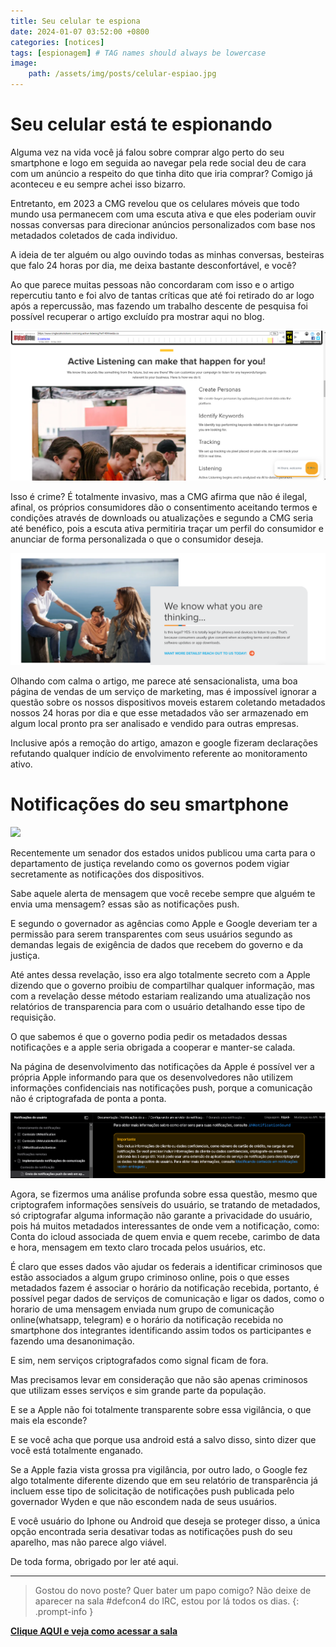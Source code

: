 ```yaml
---
title: Seu celular te espiona
date: 2024-01-07 03:52:00 +0800
categories: [notices]
tags: [espionagem] # TAG names should always be lowercase
image:
    path: /assets/img/posts/celular-espiao.jpg
---
```



# Seu celular está te espionando

Alguma vez na vida você já falou sobre comprar algo perto do seu smartphone e logo em seguida ao navegar pela rede social deu de cara com um anúncio a respeito do que tinha dito que iria comprar? Comigo já aconteceu e eu sempre achei isso bizarro.

Entretanto, em 2023 a CMG revelou que os celulares móveis que todo mundo usa permanecem com uma escuta ativa e que eles poderiam ouvir nossas conversas para direcionar anúncios personalizados com base nos metadados coletados de cada individuo.

A ideia de ter alguém ou algo ouvindo todas as minhas conversas,  besteiras que falo 24 horas por dia, me deixa bastante desconfortável, e você?

Ao que parece muitas pessoas não concordaram com isso e o artigo repercutiu tanto e foi alvo de tantas críticas que até foi retirado do ar logo após a repercussão, mas fazendo um trabalho descente de pesquisa foi possível recuperar o artigo excluído pra mostrar aqui no blog.

![Escuta ativa](/assets/img/posts/active-listening.png)

Isso é crime? É totalmente invasivo, mas a CMG afirma que não é ilegal, afinal, os próprios consumidores dão o consentimento aceitando termos e condições através de downloads ou atualizações e segundo a CMG seria até benéfico, pois a escuta ativa permitiria traçar um perfil do consumidor e anunciar de forma personalizada o que o consumidor deseja.

![Totalmente Legal](/assets/img/posts/totalmente-legal.png)

Olhando com calma o artigo, me parece até sensacionalista, uma boa página de vendas de um serviço de marketing, mas é impossível ignorar a questão sobre os nossos dispositivos moveis estarem coletando metadados nossos 24 horas por dia e que esse metadados vão ser armazenado em algum local pronto pra ser analisado e vendido para outras empresas.

Inclusive após a remoção do artigo, amazon e google fizeram declarações refutando qualquer indício de envolvimento referente ao monitoramento ativo.




# Notificações do seu smartphone


![](https://www.avanderlee.com/wp-content/uploads/2020/02/ios_simulator_push_notification_example-1024x637.jpg)


Recentemente um senador dos estados unidos publicou uma carta para o departamento de justiça revelando como os governos podem vigiar secretamente as notificações dos dispositivos.

Sabe aquele alerta de mensagem que você recebe sempre que alguém te envia uma mensagem? essas são as notificações push.

E segundo o governador as agências como Apple e Google deveriam ter a permissão para serem transparentes com seus usuários segundo as demandas legais de exigência de dados que recebem do governo e da justiça.

Até antes dessa revelação, isso era algo totalmente secreto com a Apple dizendo que o governo proibiu de compartilhar qualquer informação, mas com a revelação desse método estariam realizando uma atualização nos relatórios de transparencia para com o usuário detalhando esse tipo de requisição.

O que sabemos é que o governo podia pedir os metadados dessas notificações e a apple seria obrigada a cooperar e manter-se calada.

Na página de desenvolvimento das notificações da Apple é possível ver a própria Apple informando para que os desenvolvedores não utilizem informações confidenciais nas notificações push, porque a comunicação não é criptografada de ponta a ponta.

![Info Apple](/assets/img/posts/info-apple.png)

Agora, se fizermos uma análise profunda sobre essa questão, mesmo que criptografem informações sensíveis do usuário, se tratando de metadados, só criptografar alguma informação não garante a privacidade do usuário, pois há muitos metadados interessantes de onde vem a notificação, como: Conta do icloud associada de quem envia e quem recebe, carimbo de data e hora, mensagem em texto claro trocada pelos usuários, etc.

É claro que esses dados vão ajudar os federais a identificar criminosos que estão associados a algum grupo criminoso online, pois o que esses metadados fazem é associar o horário da notificação recebida, portanto, é possível pegar dados de serviços de comunicação e ligar os dados, como o horario de uma mensagem enviada num grupo de comunicação online(whatsapp, telegram) e o horário da notificação recebida no smartphone dos integrantes identificando assim todos os participantes e fazendo uma desanonimação.

E sim, nem serviços criptografados como signal ficam de fora.

Mas precisamos levar em consideração que não são apenas criminosos que utilizam esses serviços e sim grande parte da população.

E se a Apple não foi totalmente transparente sobre essa vigilância, o que mais ela esconde?

E se você acha que porque usa android está a salvo disso, sinto dizer que você está totalmente enganado.

Se a Apple fazia vista grossa pra vigilância, por outro lado, o Google fez algo totalmente diferente dizendo que em seu relatório de transparência já incluem esse tipo de solicitação de notificações push publicada pelo governador Wyden e que não escondem nada de seus usuários.

E você usuário do Iphone ou Android que deseja se proteger disso, a única opção encontrada seria desativar todas as notificações push do seu aparelho, mas não parece algo viável.

De toda forma, obrigado por ler até aqui.

---

> Gostou do novo poste? Quer bater um papo comigo? Não deixe de aparecer na sala #defcon4 do IRC, estou por lá todos os dias.
{: .prompt-info }

[**Clique AQUI e veja como acessar a sala**](/posts/fale-comigo-canal-irc/)
